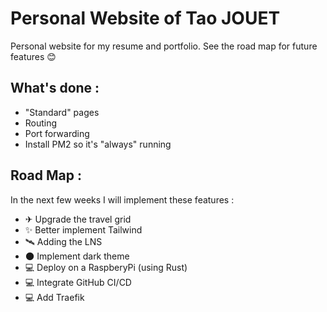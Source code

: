 # Personal Website of Tao JOUET

Personal website for my resume and portfolio. See the road map for future features 😊

## What's done :
  * "Standard" pages
  * Routing
  * Port forwarding
  * Install PM2 so it's "always" running


## Road Map :

In the next few weeks I will implement these features :
  * ✈ Upgrade the travel grid
  * ✨ Better implement Tailwind
  * 🛰 Adding the LNS
  * 🌑 Implement dark theme
  * 💻 Deploy on a RaspberyPi (using Rust)
  * 💻 Integrate GitHub CI/CD
  * 💻 Add Traefik 
